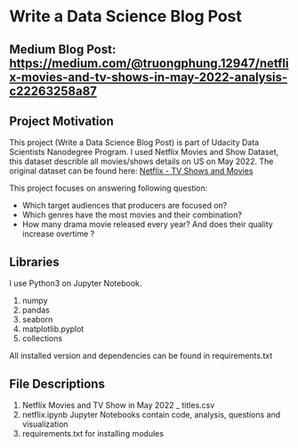 # Write a Data Science Blog Post

## Medium Blog Post: https://medium.com/@truongphung.12947/netflix-movies-and-tv-shows-in-may-2022-analysis-c22263258a87

## Project Motivation

This project (Write a Data Science Blog Post) is part of Udacity Data Scientists Nanodegree Program. I used Netflix Movies and Show Dataset, this dataset describle all movies/shows details on US on May 2022. The original dataset can be found here: [Netflix - TV Shows and Movies](https://www.kaggle.com/datasets/victorsoeiro/netflix-tv-shows-and-movies)

This project focuses on answering following question: 
- Which target audiences that producers are focused on?
- Which genres have the most movies and their combination?
- How many drama movie released every year? And does their quality increase overtime ?

## Libraries
I use Python3 on Jupyter Notebook.
1. numpy
2. pandas
3. seaborn
4. matplotlib.pyplot
5. collections

All installed version and dependencies can be found in requirements.txt

## File Descriptions
1. Netflix Movies and TV Show in May 2022 _ titles.csv
2. netflix.ipynb Jupyter Notebooks contain code, analysis, questions and visualization
3. requirements.txt for installing modules
